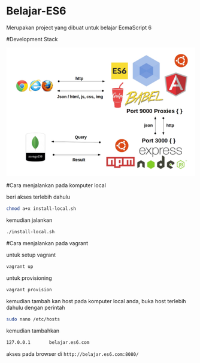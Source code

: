 # Belajar-ES6

Merupakan project yang dibuat untuk belajar EcmaScript 6

#Development Stack

![](./Development-Stack-ES6.jpg)

#Cara menjalankan pada komputer local

beri akses terlebih dahulu
```bash
chmod a+x install-local.sh
```
kemudian jalankan
```bash
./install-local.sh
```

#Cara menjalankan pada vagrant

untuk setup vagrant

```bash
vagrant up
```

untuk provisioning

```bash
vagrant provision
```

kemudian tambah kan host pada komputer local anda, buka host terlebih dahulu dengan perintah

```bash
sudo nano /etc/hosts
```

kemudian tambahkan

```bash
127.0.0.1       belajar.es6.com
```

akses pada browser di `http://belajar.es6.com:8080/`

